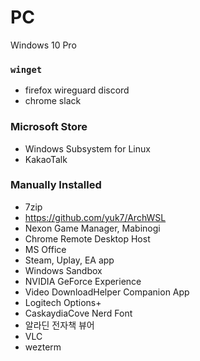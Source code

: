 PC
========
Windows 10 Pro

### `winget`
- firefox wireguard discord
- chrome slack

### Microsoft Store
- Windows Subsystem for Linux
- KakaoTalk

### Manually Installed
- 7zip
- https://github.com/yuk7/ArchWSL
- Nexon Game Manager, Mabinogi
- Chrome Remote Desktop Host
- MS Office
- Steam, Uplay, EA app
- Windows Sandbox
- NVIDIA GeForce Experience
- Video DownloadHelper Companion App
- Logitech Options+
- CaskaydiaCove Nerd Font
- 알라딘 전자책 뷰어
- VLC
- wezterm
